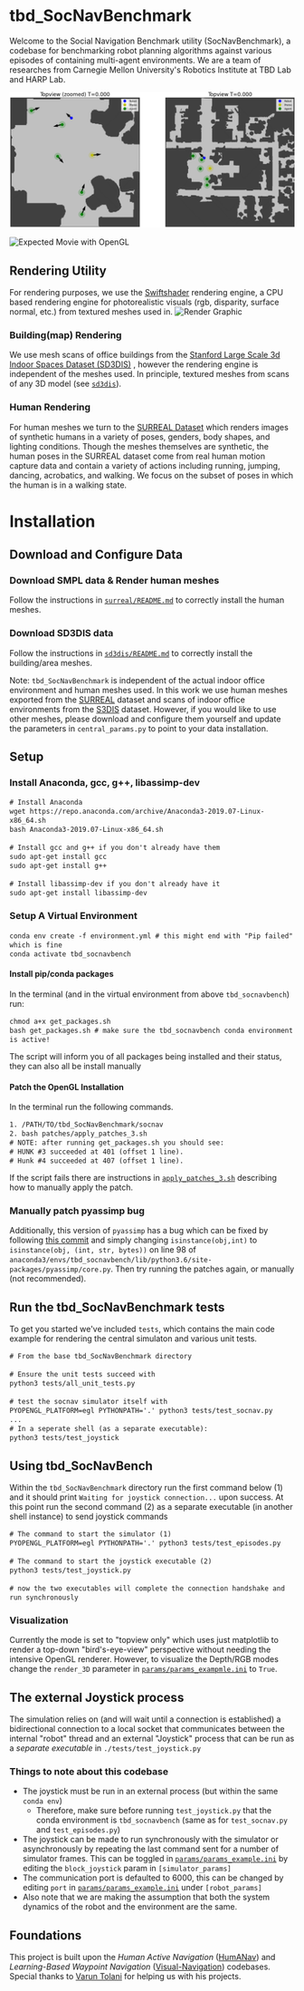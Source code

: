# tbd_SocNavBenchmark
Welcome to the Social Navigation Benchmark utility (SocNavBenchmark), a codebase for benchmarking robot planning algorithms against various episodes of containing multi-agent environments. We are a team of researches from Carnegie Mellon University's Robotics Institute at TBD Lab and HARP Lab. 

![Expected Movie without OpenGL](https://github.com/GustavoSilvera/GustavoSilvera.github.io/blob/master/Images/proj/sim_without_humans.gif)

![Expected Movie with OpenGL](https://github.com/GustavoSilvera/GustavoSilvera.github.io/blob/master/Images/proj/sim_with_humans.gif)

## Rendering Utility
For rendering purposes, we use the [Swiftshader](https://github.com/google/swiftshader) rendering engine, a CPU based rendering engine for photorealistic visuals (rgb, disparity, surface normal, etc.) from textured meshes used in. 
![Render Graphic](https://smlbansal.github.io/LB-WayPtNav-DH/resources/images/dataset.jpg)
### Building(map) Rendering
We use mesh scans of office buildings from the [Stanford Large Scale 3d Indoor Spaces Dataset (SD3DIS)](http://buildingparser.stanford.edu/dataset.html) , however the rendering engine is independent of the meshes used. In principle, textured meshes from scans of any 3D model (see [`sd3dis`](https://github.com/CMU-TBD/tbd_SocNavBenchmark/tree/master/sd3dis)). 
### Human Rendering
For human meshes we turn to the [SURREAL Dataset](https://www.di.ens.fr/willow/research/surreal/data/) which renders images of synthetic humans in a variety of poses, genders, body shapes, and lighting conditions. Though the meshes themselves are synthetic, the human poses in the SURREAL dataset come from real human motion capture data and contain a variety of actions including running, jumping, dancing, acrobatics, and walking. We focus on the subset of poses in which the human is in a walking state.


# Installation

## Download and Configure Data

### Download SMPL data & Render human meshes
Follow the instructions in [`surreal/README.md`](https://github.com/CMU-TBD/tbd_SocNavBenchmark/blob/master/surreal/README.md) to correctly install the human meshes.

### Download SD3DIS data
Follow the instructions in [`sd3dis/README.md`](https://github.com/CMU-TBD/tbd_SocNavBenchmark/blob/master/sd3dis/README.md) to correctly install the building/area meshes. 

Note: `tbd_SocNavBenchmark` is independent of the actual indoor office environment and human meshes used. In this work we use human meshes exported from the [SURREAL](https://www.di.ens.fr/willow/research/surreal/data/) dataset and scans of indoor office environments from the [S3DIS](http://buildingparser.stanford.edu/dataset.html) dataset. However, if you would like to use other meshes, please download and configure them yourself and update the parameters in `central_params.py` to point to your data installation.

## Setup
### Install Anaconda, gcc, g++, libassimp-dev
```
# Install Anaconda
wget https://repo.anaconda.com/archive/Anaconda3-2019.07-Linux-x86_64.sh
bash Anaconda3-2019.07-Linux-x86_64.sh

# Install gcc and g++ if you don't already have them
sudo apt-get install gcc
sudo apt-get install g++

# Install libassimp-dev if you don't already have it
sudo apt-get install libassimp-dev
```

### Setup A Virtual Environment
```
conda env create -f environment.yml # this might end with "Pip failed" which is fine
conda activate tbd_socnavbench
```

#### Install pip/conda packages
In the terminal (and in the virtual environment from above `tbd_socnavbench`) run:
```
chmod a+x get_packages.sh
bash get_packages.sh # make sure the tbd_socnavbench conda environment is active!
```
The script will inform you of all packages being installed and their status, they can also all be install manually


#### Patch the OpenGL Installation
In the terminal run the following commands.
```
1. /PATH/TO/tbd_SocNavBenchmark/socnav
2. bash patches/apply_patches_3.sh
# NOTE: after running get_packages.sh you should see:
# HUNK #3 succeeded at 401 (offset 1 line).
# Hunk #4 succeeded at 407 (offset 1 line).
```
If the script fails there are instructions in [`apply_patches_3.sh`](https://github.com/CMU-TBD/tbd_SocNavBenchmark/blob/master/socnav/patches/apply_patches_3.sh) describing how to manually apply the patch. 

### Manually patch pyassimp bug
Additionally, this version of `pyassimp` has a bug which can be fixed by following [this commit](https://github.com/assimp/assimp/commit/b6d3cbcb61f4cc4c42678d5f183351f95c97c8d4) and simply changing `isinstance(obj,int)` to `isinstance(obj, (int, str, bytes))` on line 98 of `anaconda3/envs/tbd_socnavbench/lib/python3.6/site-packages/pyassimp/core.py`. Then try running the patches again, or manually (not recommended).


## Run the tbd_SocNavBenchmark tests
To get you started we've included `tests`, which contains the main code example for rendering the central simulaton and various unit tests. 

```
# From the base tbd_SocNavBenchmark directory

# Ensure the unit tests succeed with 
python3 tests/all_unit_tests.py 

# test the socnav simulator itself with 
PYOPENGL_PLATFORM=egl PYTHONPATH='.' python3 tests/test_socnav.py
...
# In a seperate shell (as a separate executable):
python3 tests/test_joystick 
```

## Using tbd_SocNavBench
Within the `tbd_SocNavBenchmark` directory run the first command below (1) and it should print `Waiting for joystick connection...` upon success. At this point run the second command (2) as a separate executable (in another shell instance) to send joystick commands
```
# The command to start the simulator (1)
PYOPENGL_PLATFORM=egl PYTHONPATH='.' python3 tests/test_episodes.py

# The command to start the joystick executable (2)
python3 tests/test_joystick.py

# now the two executables will complete the connection handshake and run synchronously
```

### Visualization
Currently the mode is set to "topview only" which uses just matplotlib to render a top-down "bird's-eye-view" perspective without needing the intensive OpenGL renderer. However, to visualize the Depth/RGB modes change the `render_3D` parameter in [`params/params_exampmle.ini`](https://github.com/CMU-TBD/tbd_SocNavBenchmark/blob/master/params/params_example.ini) to `True`.

## The external Joystick process
The simulation relies on (and will wait until a connection is established) a bidirectional connection to a local socket that communicates between the internal "robot" thread and an external "Joystick" process that can be run as a *separate executable* in `./tests/test_joystick.py`

### Things to note about this codebase
- The joystick must be run in an external process (but within the same `conda env`)
    - Therefore, make sure before running `test_joystick.py` that the conda environment is `tbd_socnavbench` (same as for `test_socnav.py` and `test_episodes.py`)
- The joystick can be made to run synchronously with the simulator or asynchronously by repeating the last command sent for a number of simulator frames. This can be toggled in [`params/params_example.ini`](https://github.com/CMU-TBD/tbd_SocNavBenchmark/blob/master/params/params_example.ini) by editing the `block_joystick` param in `[simulator_params]`
- The communication port is defaulted to 6000, this can be changed by editing `port` in [`params/params_example.ini`](https://github.com/CMU-TBD/tbd_SocNavBenchmark/blob/master/params/params_example.ini) under `[robot_params]`
- Also note that we are making the assumption that both the system dynamics of the robot and the environment are the same.


## Foundations
This project is built upon the *Human Active Navigation* ([HumANav](https://github.com/vtolani95/HumANav-Release)) and *Learning-Based Waypoint Navigation* ([Visual-Navigation](https://github.com/smlbansal/Visual-Navigation-Release)) codebases. Special thanks to [Varun Tolani](https://github.com/vtolani95) for helping us with his projects.
